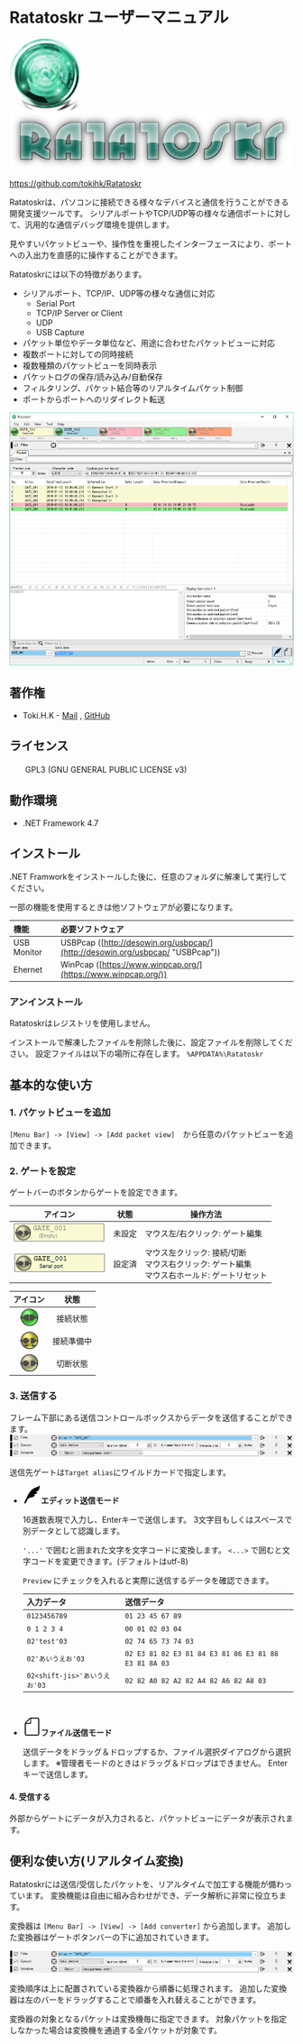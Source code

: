 # Ratatoskr ユーザーマニュアル

![image](../_images/app_icon_128x128.png) ![image](../_images/app_logo_600x120.png)

https://github.com/tokihk/Ratatoskr

Ratatoskrは、パソコンに接続できる様々なデバイスと通信を行うことができる開発支援ツールです。
シリアルポートやTCP/UDP等の様々な通信ポートに対して、汎用的な通信デバッグ環境を提供します。

見やすいパケットビューや、操作性を重視したインターフェースにより、ポートへの入出力を直感的に操作することができます。

Ratatoskrには以下の特徴があります。

* シリアルポート、TCP/IP、UDP等の様々な通信に対応
  * Serial Port
  * TCP/IP Server or Client
  * UDP
  * USB Capture
* パケット単位やデータ単位など、用途に合わせたパケットビューに対応
* 複数ポートに対しての同時接続
* 複数種類のパケットビューを同時表示
* パケットログの保存/読み込み/自動保存
* フィルタリング、パケット結合等のリアルタイムパケット制御
* ポートからポートへのリダイレクト転送

![](../_images/basic.png)

## 著作権

* Toki.H.K - [Mail](mailto:toki.h.k@outlook.com) , [GitHub](https://github.com/tokihk)

## ライセンス

　　GPL3 (GNU GENERAL PUBLIC LICENSE v3)

## 動作環境

* .NET Framework 4.7

## インストール

.NET Framworkをインストールした後に、任意のフォルダに解凍して実行してください。

一部の機能を使用するときは他ソフトウェアが必要になります。

| 機能 | 必要ソフトウェア |
| :--- | :--- |
| USB Monitor | USBPcap ([http://desowin.org/usbpcap/](http://desowin.org/usbpcap/ "USBPcap")) |
| Ehernet | WinPcap ([https://www.winpcap.org/](https://www.winpcap.org/)) |

### アンインストール

Ratatoskrはレジストリを使用しません。

インストールで解凍したファイルを削除した後に、設定ファイルを削除してください。
設定ファイルは以下の場所に存在します。
`%APPDATA%\Ratatoskr`

## 基本的な使い方

### 1. パケットビューを追加

`[Menu Bar] -> [View] -> [Add packet view]`　から任意のパケットビューを追加できます。

### 2. ゲートを設定

ゲートバーのボタンからゲートを設定できます。

| アイコン                           | 状態      | 操作方法 |
| :---:                              | :---:     | --- |
| ![](../_images/gate-empty.png)     | 未設定    | マウス左/右クリック: ゲート編集<br> |
| ![](../_images/gate-off.png)       | 設定済    | マウス左クリック: 接続/切断<br>マウス右クリック: ゲート編集<br>マウス右ホールド: ゲートリセット<br> |

| アイコン                          | 状態      |
| :---: | :---: |
| ![](../_images/connect_on.png)   | 接続状態   |
| ![](../_images/connect_busy.png) | 接続準備中 |
| ![](../_images/connect_off.png)  | 切断状態   |

### 3. 送信する

フレーム下部にある送信コントロールボックスからデータを送信することができます。
![](../_images/send_control_box.png)

送信先ゲートは`Target alias`にワイルドカードで指定します。

* ![](../_images/pen_32x32.png)**エディット送信モード**

    16進数表現で入力し、Enterキーで送信します。
    3文字目もしくはスペースで別データとして認識します。

    `'...'` で囲むと囲まれた文字を文字コードに変換します。
    `<...>` で囲むと文字コードを変更できます。(デフォルトはutf-8)

    `Preview` にチェックを入れると実際に送信するデータを確認できます。

    | 入力データ       | 送信データ               |
    | :---             | :---                     |
    | `0123456789`     | `01 23 45 67 89`         |
    | `0 1 2 3 4`      | `00 01 02 03 04`         |
    | `02'test'03`                      | `02 74 65 73 74 03`      |
    | `02'あいうえお'03`                | `02 E3 81 82 E3 81 84 E3 81 86 E3 81 88 E3 81 8A 03` |
    | `02<shift-jis>'あいうえお'03`     | `02 82 A0 82 A2 82 A4 82 A6 82 A8 03`     |

<br>

* ![](../_images/file_32x32.png)**ファイル送信モード**

    送信データをドラッグ＆ドロップするか、ファイル選択ダイアログから選択します。
    ※管理者モードのときはドラッグ＆ドロップはできません。
    Enterキーで送信します。

#### 4. 受信する

外部からゲートにデータが入力されると、パケットビューにデータが表示されます。

## 便利な使い方(リアルタイム変換)

Ratatoskrには送信/受信したパケットを、リアルタイムで加工する機能が備わっています。
変換機能は自由に組み合わせができ、データ解析に非常に役立ちます。

変換器は `[Menu Bar] -> [View] -> [Add converter]` から追加します。
追加した変換器はゲートボタンバーの下に追加されていきます。

![](../_images/converter.png)

変換順序は上に配置されている変換器から順番に処理されます。
追加した変換器は左のバーをドラッグすることで順番を入れ替えることができます。

変換器の対象となるパケットは変換機毎に指定できます。
対象パケットを指定しなかった場合は変換機を通過する全パケットが対象です。
